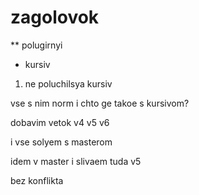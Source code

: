 # zagolovok

** polugirnyi

* kursiv

1. ne poluchilsya kursiv

vse s nim norm
i chto ge takoe s kursivom?

dobavim vetok v4 v5 v6

i vse solyem s masterom

idem v master i slivaem tuda v5 

bez konflikta
